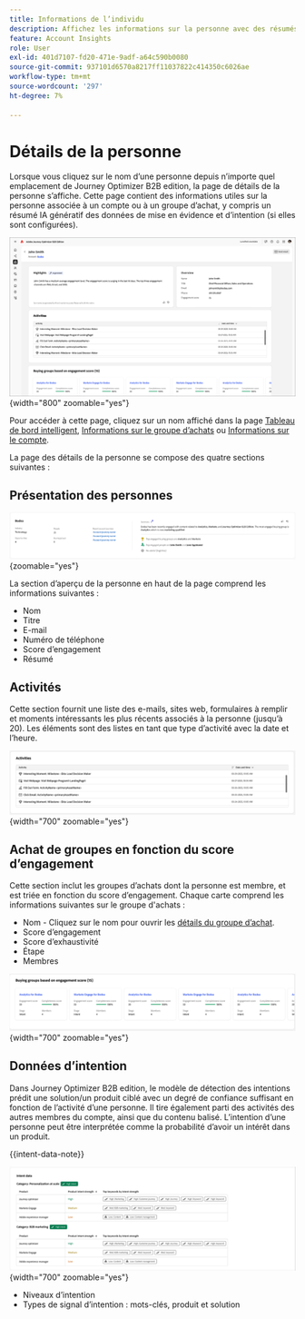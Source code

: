 ```yaml
---
title: Informations de l’individu
description: Affichez les informations sur la personne avec des résumés d’IA, les scores d’engagement, le suivi des activités et la détection des intentions pour les membres du groupe d’achat dans Journey Optimizer B2B edition.
feature: Account Insights
role: User
exl-id: 401d7107-fd20-471e-9adf-a64c590b0080
source-git-commit: 937101d6570a8217ff11037822c414350c6026ae
workflow-type: tm+mt
source-wordcount: '297'
ht-degree: 7%

---
```


# Détails de la personne

Lorsque vous cliquez sur le nom d’une personne depuis n’importe quel emplacement de Journey Optimizer B2B edition, la page de détails de la personne s’affiche. Cette page contient des informations utiles sur la personne associée à un compte ou à un groupe d’achat, y compris un résumé IA génératif des données de mise en évidence et d’intention (si elles sont configurées). <!-- There are also [actions](#person-actions) that you can execute for the person. -->

![Page de détails de la personne](./assets/person-details-page.png){width="800" zoomable="yes"}

Pour accéder à cette page, cliquez sur un nom affiché dans la page [Tableau de bord intelligent](../dashboards/intelligent-dashboard.md), [Informations sur le groupe d’achats](../buying-groups/buying-group-details.md) ou [Informations sur le compte](./account-details.md).

La page des détails de la personne se compose des quatre sections suivantes :

## Présentation des personnes

![Présentation des personnes](./assets/details-page-account-overview.png){zoomable="yes"}

La section d’aperçu de la personne en haut de la page comprend les informations suivantes :

* Nom
* Titre
* E-mail
* Numéro de téléphone
* Score d’engagement
* Résumé

## Activités

Cette section fournit une liste des e-mails, sites web, formulaires à remplir et moments intéressants les plus récents associés à la personne (jusqu’à 20). Les éléments sont des listes en tant que type d’activité avec la date et l’heure.

![Activités - détails de la personne](./assets/person-details-activities.png){width="700" zoomable="yes"}

## Achat de groupes en fonction du score d’engagement

Cette section inclut les groupes d’achats dont la personne est membre, et est triée en fonction du score d’engagement. Chaque carte comprend les informations suivantes sur le groupe d&#39;achats :

* Nom - Cliquez sur le nom pour ouvrir les [détails du groupe d’achat](../buying-groups/buying-group-details.md).
* Score d’engagement
* Score d’exhaustivité
* Étape
* Membres

![Achat de groupes en fonction de l’engagement - détails de la personne](./assets/person-details-buying-groups-engagement.png){width="700" zoomable="yes"}

## Données d’intention

Dans Journey Optimizer B2B edition, le modèle de détection des intentions prédit une solution/un produit ciblé avec un degré de confiance suffisant en fonction de l’activité d’une personne. Il tire également parti des activités des autres membres du compte, ainsi que du contenu balisé. L’intention d’une personne peut être interprétée comme la probabilité d’avoir un intérêt dans un produit.

{{intent-data-note}}

![Données d’intention - détails sur la personne](./assets/intent-data-panel.png){width="700" zoomable="yes"}

* Niveaux d’intention
* Types de signal d’intention : mots-clés, produit et solution

<!-- ## Person actions -->
